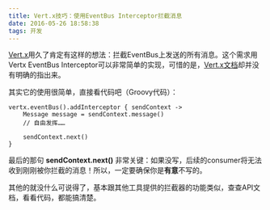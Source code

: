 ```yaml
---
title: Vert.x技巧：使用EventBus Interceptor拦截消息
date: 2016-05-26 18:58:38
tags: 开发
---
```


[Vert.x](http://vertx.io/)用久了肯定有这样的想法：拦截EventBus上发送的所有消息。这个需求用Vertx EventBus Interceptor可以非常简单的实现，可惜的是，[Vert.x文档](http://vertx.io/docs/)却并没有明确的指出来。

其实它的使用很简单，直接看代码吧（Groovy代码）：

~~~
vertx.eventBus().addInterceptor { sendContext ->
    Message message = sendContext.message()
    // 自由发挥……

    sendContext.next()
}
~~~

最后的那句 **sendContext.next()** 非常关键：如果没写，后续的consumer将无法收到刚刚被你拦截的消息！所以，一定要确保你是**有意**不写的。

其他的就没什么可说得了，基本跟其他工具提供的拦截器的功能类似，查查API文档，看看代码，都能搞清楚。
